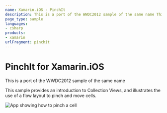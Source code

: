 ```yaml
---
name: Xamarin.iOS - PinchIt
description: This is a port of the WWDC2012 sample of the same name This sample provides an introduction to Collection Views, and illustrates the use of a flow...
page_type: sample
languages:
- csharp
products:
- xamarin
urlFragment: pinchit
---
```

# PinchIt for Xamarin.iOS

This is a port of the WWDC2012 sample of the same name

This sample provides an introduction to Collection Views, and illustrates
the use of a flow layout to pinch and move cells.

![App showing how to pinch a cell](Screenshots/Pinchit01.png)
